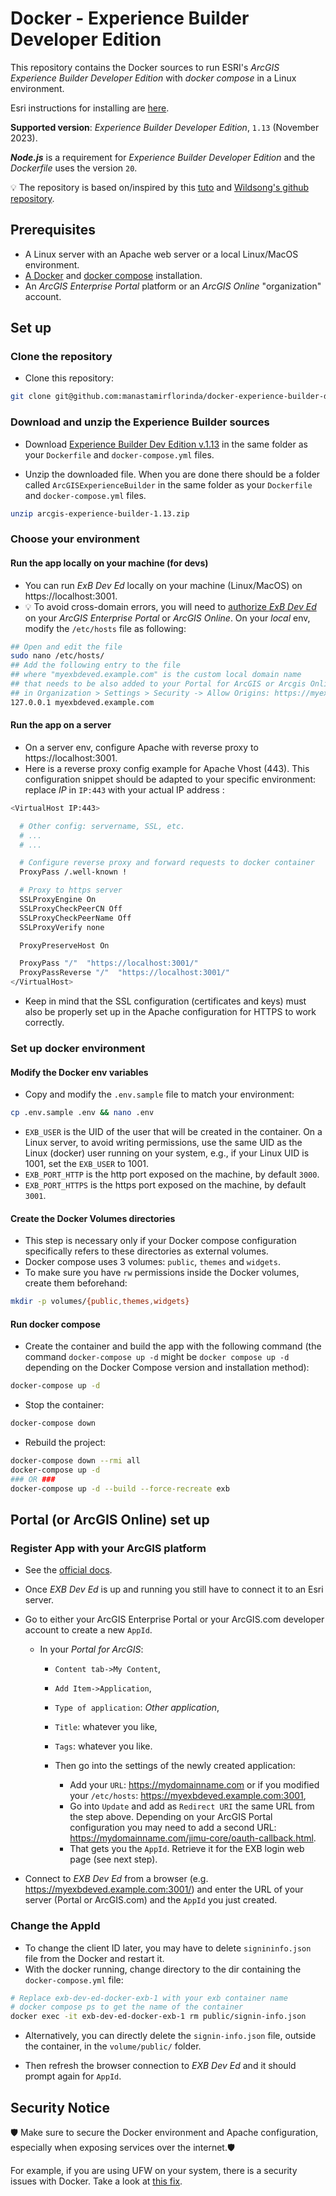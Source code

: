 # Docker - Experience Builder Developer Edition

This repository contains the Docker sources to run ESRI's *ArcGIS Experience Builder Developer Edition* with *docker compose* in a Linux environment.

Esri instructions for installing are [here](https://developers.arcgis.com/experience-builder/guide/install-guide/).

**Supported version**: *Experience Builder Developer Edition*, `1.13` (November 2023).

***Node.js*** is a requirement for *Experience Builder Developer Edition* and the *Dockerfile* uses the version `20`.

:bulb: The repository is based on/inspired by this [tuto](https://www.spatial-innovation.co.nz/post/using-docker-to-speed-experience-builder-development) and [Wildsong's github repository](https://github.com/Wildsong/docker-experience-builder/tree/master).

## Prerequisites

* A Linux server with an Apache web server or a local Linux/MacOS environment.
* [A Docker](https://docs.docker.com/engine/install/) and [docker compose](https://docs.docker.com/compose/install/linux/) installation.
* An *ArcGIS Enterprise Portal* platform or an *ArcGIS Online* "organization" account.

## Set up

### Clone the repository

* Clone this repository:

```bash
git clone git@github.com:manastamirflorinda/docker-experience-builder-dev-ed.git
```

### Download and unzip the Experience Builder sources

* Download [Experience Builder Dev Edition v.1.13](https://developers.arcgis.com/experience-builder/guide/downloads/) in the same folder as your `Dockerfile` and `docker-compose.yml` files.

* Unzip the downloaded file. When you are done there should be a folder called `ArcGISExperienceBuilder` in the same folder as your `Dockerfile` and `docker-compose.yml` files.

```bash
unzip arcgis-experience-builder-1.13.zip
```

### Choose your environment

#### Run the app locally on your machine (for devs)

* You can run *ExB Dev Ed* locally on your machine (Linux/MacOS) on https://localhost:3001.
* :bulb: To avoid cross-domain errors, you will need to [authorize *ExB Dev Ed*](https://enterprise.arcgis.com/en/portal/11.0/administer/windows/restrict-cross-domain-requests-to-your-portal.htm) on your *ArcGIS Enterprise Portal* or *ArcGIS Online*. On your *local* env, modify the `/etc/hosts` file as following:

```bash
## Open and edit the file
sudo nano /etc/hosts/
## Add the following entry to the file
## where "myexbdeved.example.com" is the custom local domain name 
## that needs to be also added to your Portal for ArcGIS or Arcgis Online
## in Organization > Settings > Security -> Allow Origins: https://myexbdeved.example.com:3001
127.0.0.1 myexbdeved.example.com
```

#### Run the app on a server

* On a server env, configure Apache with reverse proxy to https://localhost:3001.
* Here is a reverse proxy config example for Apache Vhost (443). This configuration snippet should be adapted to your specific environment: replace *IP* in `IP:443` with your actual IP address :

```bash
<VirtualHost IP:443>

  # Other config: servername, SSL, etc.
  # ...
  # ...

  # Configure reverse proxy and forward requests to docker container
  ProxyPass /.well-known !

  # Proxy to https server 
  SSLProxyEngine On
  SSLProxyCheckPeerCN Off
  SSLProxyCheckPeerName Off
  SSLProxyVerify none

  ProxyPreserveHost On        

  ProxyPass "/"  "https://localhost:3001/"
  ProxyPassReverse "/"  "https://localhost:3001/"
</VirtualHost>
```

* Keep in mind that the SSL configuration (certificates and keys) must also be properly set up in the Apache configuration for HTTPS to work correctly.

### Set up docker environment

#### Modify the Docker env variables

* Copy and modify the `.env.sample` file to match your environment:

```bash
cp .env.sample .env && nano .env
```

* `EXB_USER` is the UID of the user that will be created in the container. On a Linux server, to avoid writing permissions, use the same UID as the Linux (docker) user running on your system, e.g., if your Linux UID is 1001, set the `EXB_USER` to 1001.
* `EXB_PORT_HTTP` is the http port exposed on the machine, by default `3000`.
* `EXB_PORT_HTTPS` is the https port exposed on the machine, by default `3001`.

#### Create the Docker Volumes directories

* This step is necessary only if your Docker compose configuration specifically refers to these directories as external volumes.
* Docker compose uses 3 volumes: `public`, `themes` and `widgets`.
* To make sure you have `rw` permissions inside the Docker volumes, create them beforehand:

```bash
mkdir -p volumes/{public,themes,widgets}
```

#### Run docker compose

* Create the container and build the app with the following command (the command `docker-compose up -d` might be `docker compose up -d` depending on the Docker Compose version and installation method):

```bash
docker-compose up -d
```

* Stop the container:

```bash
docker-compose down
```

* Rebuild the project:

```bash
docker-compose down --rmi all
docker-compose up -d
### OR ### 
docker-compose up -d --build --force-recreate exb
```

## Portal (or ArcGIS Online) set up

### Register App with your ArcGIS platform

* See the [official docs](https://developers.arcgis.com/experience-builder/guide/install-guide/#create-client-id-using-arcgis-online-or-arcgis-enterprise).
* Once *EXB Dev Ed* is up and running you still have to connect it to an Esri server.
* Go to either your ArcGIS Enterprise Portal or your ArcGIS.com developer account to create a new `AppId`.

   * In your *Portal for ArcGIS*:
     * `Content tab->My Content`,
     * `Add Item->Application`,
     * `Type of application`: *Other application*,
     * `Title`: whatever you like,
     * `Tags`: whatever you like.

     * Then go into the settings of the newly created application:
        * Add your `URL`: https://mydomainname.com or if you modified your `/etc/hosts`: https://myexbdeved.example.com:3001, 
        * Go into `Update` and add as `Redirect URI` the same URL from the step above. Depending on your ArcGIS Portal configuration you may need to add a second URL: https://mydomainname.com/jimu-core/oauth-callback.html.
        * That gets you the `AppId`. Retrieve it for the EXB login web page (see next step).

* Connect to *EXB Dev Ed* from a browser (e.g. https://myexbdeved.example.com:3001/) and enter the URL of your server (Portal or ArcGIS.com) and the `AppId` you just created.

### Change the AppId

* To change the client ID later, you may have to delete `signininfo.json`
file from the Docker and restart it.
* With the docker running, change directory to the dir containing the `docker-compose.yml` file:

```bash
# Replace exb-dev-ed-docker-exb-1 with your exb container name
# docker compose ps to get the name of the container
docker exec -it exb-dev-ed-docker-exb-1 rm public/signin-info.json
```

* Alternatively, you can directly delete the `signin-info.json` file, outside the container, in the `volume/public/` folder.

* Then refresh the browser connection to *EXB Dev Ed* and it should prompt again for `AppId`.

## Security Notice

:shield: Make sure to secure the Docker environment and Apache configuration, especially when exposing services over the internet.:shield:

For example, if you are using UFW on your system, there is a security issues with Docker. Take a look at [this fix](https://github.com/chaifeng/ufw-docker).